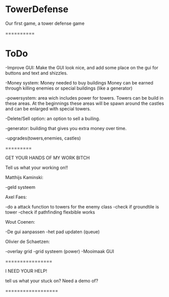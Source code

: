 TowerDefense
============

Our first game, a tower defense game

==========



ToDo
========
-Improve GUI: Make the GUI look nice, and add some place on the gui for buttons and text and shizzles.

-Money system: Money needed to buy buildings
		Money can be earned through killing enemies or special buildings (like a generator)

-powersystem: area wich includes power for towers. Towers can be build in these areas. At the beginnings these areas
              will be spawn around the castles and can be enlarged with special towers.

-Delete/Sell option: an option to sell a builing.

-generator: building that gives you extra money over time.

-upgrades(towers,enemies, castles)

=========

GET YOUR HANDS OF MY WORK BITCH

Tell us what your working on!!

Matthijs Kaminski:

-geld systeem

Axel Faes:

-do a attack function to towers for the enemy class
-check if groundtile is tower
-check if pathfinding flexbible works

Wout Coenen:

-De gui aanpassen
-het pad updaten (queue)

Olivier de Schaetzen:

-overlay grid
-grid systeem (power)
-Mooimaak GUI
	

================

I NEED YOUR HELP!

tell us what your stuck on? Need a demo of?

==================








